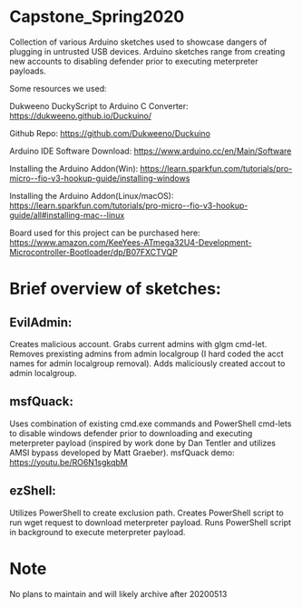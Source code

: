 # Capstone_Spring2020
Collection of various Arduino sketches used to showcase dangers of plugging in untrusted USB devices.  Arduino sketches range from creating new accounts to disabling defender prior to executing meterpreter payloads.

Some resources we used:

Dukweeno DuckyScript to Arduino C Converter: https://dukweeno.github.io/Duckuino/

Github Repo: https://github.com/Dukweeno/Duckuino

Arduino IDE Software Download: https://www.arduino.cc/en/Main/Software

Installing the Arduino Addon(Win): https://learn.sparkfun.com/tutorials/pro-micro--fio-v3-hookup-guide/installing-windows

Installing the Arduino Addon(Linux/macOS): https://learn.sparkfun.com/tutorials/pro-micro--fio-v3-hookup-guide/all#installing-mac--linux

Board used for this project can be purchased here: https://www.amazon.com/KeeYees-ATmega32U4-Development-Microcontroller-Bootloader/dp/B07FXCTVQP

# Brief overview of sketches:

EvilAdmin:
----------
Creates malicious account. Grabs current admins with glgm cmd-let.  Removes prexisting admins from admin localgroup (I hard coded the acct names for admin localgroup removal).  Adds maliciously created accout to admin localgroup.


msfQuack:
---------
Uses combination of existing cmd.exe commands and PowerShell cmd-lets to disable windows defender prior to downloading and executing meterpreter payload (inspired by work done by Dan Tentler and utilizes AMSI bypass developed by Matt Graeber).
msfQuack demo: 
https://youtu.be/RO6N1sgkqbM

ezShell:
--------
Utilizes PowerShell to create exclusion path.  Creates PowerShell script to run wget request to download meterpreter payload.  Runs PowerShell script in background to execute meterpreter payload.


# Note
No plans to maintain and will likely archive after 20200513


